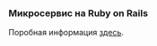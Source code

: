### Микросервис на Ruby on Rails
Поробная информация [здесь](https://github.com/gabyshev/microservices_chat#Микросервис-на-ruby-on-rails-api).
